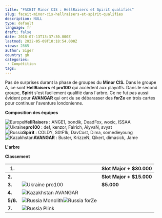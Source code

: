 ```yaml
---
title: "FACEIT Minor CIS : HellRaisers et Spirit qualifiés"
slug: faceit-minor-cis-hellraisers-et-spirit-qualifies
description: NULL
type: default
language: fr
draft: false
date: 2018-07-13T13:37:30.000Z
lastmod: 2022-05-09T10:18:54.000Z
views: 2865
author: Siger
country: gb
categories:
 - Compétition
tags:
---
```

Pas de surprises durant la phase de groupes du **Minor CIS.** Dans le groupe A, ce sont **HellRaisers** et **pro100** qui accèdent aux playoffs. Dans le second groupe, **Spirit** s'est facilement qualifié dans l'arbre. Ce ne fut pas aussi évident pour **AVANGAR** qui ont du se débarasser des **forZe** en trois cartes pour continuer l'aventure londonienne.

**Composition des équipes**

![Europe](/images/countries/eu.svg)⁠**HellRaisers** : ANGE1, bondik, DeadFox, woxic, ISSAA  
![Ukraine](/images/countries/ua.svg)⁠**pro100** : def, kenzor, Falrich, AiyvaN, svyat  
![Russia](/images/countries/ru.svg)⁠**Spirit** : COLDY, S0tF1k, DavCost, Dima, somedieyoung  
![Kazakhstan](/images/countries/kz.svg)⁠**AVANGAR** : Buster, KrizzeN, Qikert, dimasick, Jame

**L'arbre**

**Classement**

| **1.**   |                                                                                         | **Slot Major + $30.000** |
| -------- | --------------------------------------------------------------------------------------- | ------------------------ |
| **2.**   |                                                                                         | **Slot Major + $15.000** |
| **3.**   | ![Ukraine](/images/countries/ua.svg)⁠ pro100                                            | **$5.000**               |
| **4.**   | ![Kazakhstan](/images/countries/kz.svg)⁠ AVANGAR                                        |                          |
| **5/6.** | ![Russia](/images/countries/ru.svg)⁠ Monolith![Russia](/images/countries/ru.svg)⁠ forZe |                          |
| **7.**   | ![Russia](/images/countries/ru.svg)⁠ Plink                                              |                          |
